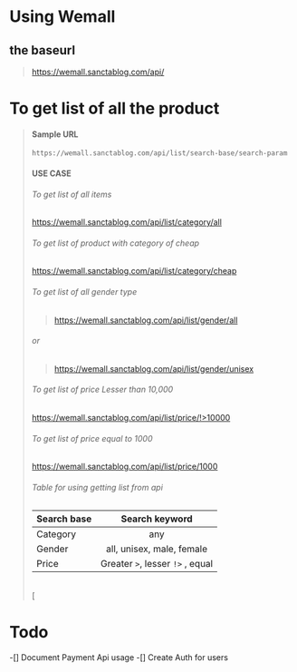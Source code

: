 # Using Wemall 


## the baseurl
>   https://wemall.sanctablog.com/api/

# To get list of all  the product
> #### Sample URL
> `https://wemall.sanctablog.com/api/list/search-base/search-param`
> #### USE CASE
> ###### To get list of all items 
> https://wemall.sanctablog.com/api/list/category/all
> ###### To get list of product with category of cheap
> https://wemall.sanctablog.com/api/list/category/cheap
> ###### To get list of all gender type 
> > https://wemall.sanctablog.com/api/list/gender/all
> ###### or
> > https://wemall.sanctablog.com/api/list/gender/unisex
> ###### To get list of price Lesser than 10,000
> https://wemall.sanctablog.com/api/list/price/!>10000
> ###### To get list of price equal to 1000
> https://wemall.sanctablog.com/api/list/price/1000
> ###### Table for using getting list from api
> | Search base | Search keyword |
> |:---| :---: |
> | Category | any |
> | Gender | all, unisex, male, female |
> | Price | Greater `>`, lesser `!>` , equal |
> ######
> ###### 
> [

# Todo
-[] Document Payment Api usage
-[] Create Auth for users

